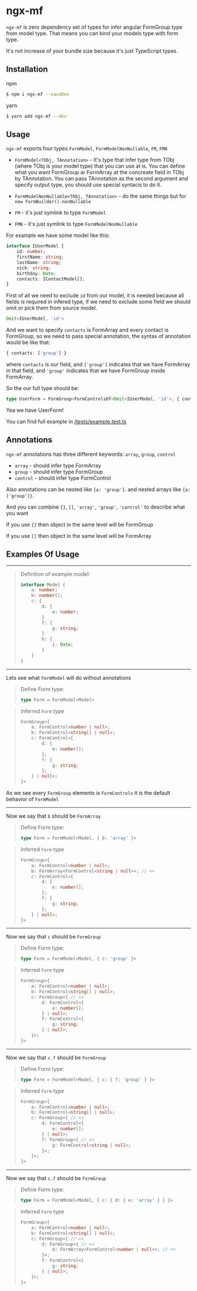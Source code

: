# ngx-mf
`ngx-mf` is zero dependency set of types for infer
angular FormGroup type from model type.
That means you can bind your models type with form type.

It's not increase of your bundle size because it's just
TypeScript types.

## Installation

npm

```bash
$ npm i ngx-mf --saveDev
```

yarn

```bash
$ yarn add ngx-mf --dev
```

## Usage

`ngx-mf` exports four types `FormModel`,
`FormModelNonNullable`, `FM`, `FMN`

* `FormModel<TObj, TAnnotation>` - It's type that infer
type from TObj (where TObj is your model type) that
you can use at is.
You can define what you want FormGroup ar FormArray
at the concreate field in TObj by TAnnotation.
You can pass TAnnotation as the second argument and specify
output type, you should use special syntacis to do it.

* `FormModelNonNullable<TObj, TAnnotation>` - do the same things
but for `new FormBuilder().nonNullable`

* `FM` - it's just symlink to type `FormModel`

* `FMN` - it's just symlink to type `FormModelNonNullable`

For example we have some model like this:

```typescript
interface IUserModel {
    id: number;
    firstName: string;
    lastName: string;
    nick: string;
    birthday: Date;
    contacts: IContactModel[];
}
```

First of all we need to exclude `id` from our model,
it is needed because all fields is required in
infered type, if we need to exclude some field we
should omit or pick them from source model.

```typescript
Omit<IUserModel, 'id'>
```

And we want to specify `contacts` is FormArray and
every contact is FormGroup, so we need to pass special
annotation, the syntax of annotation would be like that:

```typescript
{ contacts: ['group'] }
```

where `contacts` is our field, and `['group']` indicates that
we have FormArray in that field, and `'group'` indicates that
we have FormGroup inside FormArray.

So the our full type should be:
```typescript
type UserForm = FormGroup<FormControlsOf<Omit<IUserModel, 'id'>, { contacts: ['group'] }>>
```

Yea we have UserForm!

You can find full example
in [/tests/example.test.ts](https://github.com/iamguid/ngx-mf/blob/master/tests/example.test.ts)

## Annotations
`ngx-mf` annotations has three different keywords: `array`, `group`, `control`

* `array` - should infer type FormArray
* `group` - should infer type FormGroup
* `control` - should infer type FormControl

Also annotations can be nested like `{a: 'group'}`.
and nested arrays like `{a: ['group']}`.

And you can combine `{}`, `[]`, `'array'`, `'group'`, `'control'`
to describe what you want

If you use `{}` then object in the same level will be FormGroup

If you use `[]` then object in the same level will be FormArray

## Examples Of Usage

---

> Definition of example model:
> 
> ```typescript
> interface Model {
>     a: number;
>     b: number[];
>     c: {
>         d: {
>             e: number;
>         }
>         f: {
>             g: string;
>         }
>         h: {
>             i: Date;
>         }
>     }
> }
> ```

---

Lets see what `FormModel` will do without annotations

> Define Form type:
> 
> ```typescript
> type Form = FormModel<Model>
> ```

> Inferred `Form` type
> 
> ```typescript
> FormGroup<{
>     a: FormControl<number | null>;
>     b: FormControl<string[] | null>;
>     c: FormControl<{
>         d: {
>             e: number[];
>         };
>         f: {
>             g: string;
>         };
>     } | null>;
> }>

As we see every `FormGroup` elements is `FormControls` 
it is the default behavior of `FormModel`

---

Now we say that `b` should be `FormArray`

> Define Form type:
> 
> ```typescript
> type Form = FormModel<Model, { b: 'array' }>
> ```

> Inferred `Form` type
> 
> ```typescript
> FormGroup<{
>     a: FormControl<number | null>;
>     b: FormArray<FormControl<string | null>>; // <<
>     c: FormControl<{
>         d: {
>             e: number[];
>         };
>         f: {
>             g: string;
>         };
>     } | null>;
> }>
> ```

---

Now we say that `c` should be `FormGroup`

> Define Form type:
> 
> ```typescript
> type Form = FormModel<Model, { c: 'group' }>
> ```
 
> Inferred `Form` type
> 
> ```typescript
> FormGroup<{
>     a: FormControl<number | null>;
>     b: FormControl<string[] | null>;
>     c: FormGroup<{ // <<
>         d: FormControl<{
>             e: number[];
>         } | null>;
>         f: FormControl<{
>             g: string;
>         } | null>;
>     }>;
> }>
> ```

---

Now we say that `c.f` should be `FormGroup`

> Define Form type:
> 
> ```typescript
> type Form = FormModel<Model, { c: { f: 'group' } }>
> ```
 
> Inferred `Form` type
> 
> ```typescript
> FormGroup<{
>     a: FormControl<number | null>;
>     b: FormControl<string[] | null>;
>     c: FormGroup<{ // <<
>         d: FormControl<{
>             e: number[];
>         } | null>;
>         f: FormGroup<{ // <<
>             g: FormControl<string | null>;
>         }>;
>     }>;
> }>
> ```

---

Now we say that `c.f` should be `FormGroup`

> Define Form type:
> 
> ```typescript
> type Form = FormModel<Model, { c: { d: { e: 'array' } } }>
> ```

> Inferred `Form` type
> 
> ```typescript
> FormGroup<{
>     a: FormControl<number | null>;
>     b: FormControl<string[] | null>;
>     c: FormGroup<{ // <<
>         d: FormGroup<{ // <<
>             e: FormArray<FormControl<number | null>>; // <<
>         }>;
>         f: FormControl<{
>             g: string;
>         } | null>;
>     }>;
> }>
> ```